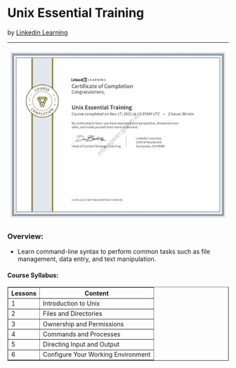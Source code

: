 <h1>Unix Essential Training</h1>
by <a href="https://www.linkedin.com/learning/unix-essential-training">Linkedin Learning</a>
<hr>

![](https://github.com/mbhagwan/mbhagwan.github.io/blob/main/docs/assets/images/unix_essential_training.jpg)
 
<h3>Overview:</h3>
<ul>
 <li>Learn command-line syntax to perform common tasks such as file management, data entry, and text manipulation.</li>
</ul>

<h4>Course Syllabus:</h4>

<table border="1">
 <tr>
  <th>Lessons</th>
  <th>Content</th>
 </tr>
 <tr>
  <td>1</td>
  <td>Introduction to Unix</td>
 </tr>
 <tr>
  <td>2</td>
  <td>Files and Directories</td>
 </tr>
 <tr>
  <td>3</td>
  <td>Ownership and Permissions</td>
 </tr>
 <tr>
  <td>4</td>
  <td>Commands and Processes</td>
 </tr>
 <tr>
  <td>5</td>
  <td>Directing Input and Output</td>
 </tr>
 <tr>
  <td>6</td>
  <td>Configure Your Working Environment</td>
 </tr>
</table>
